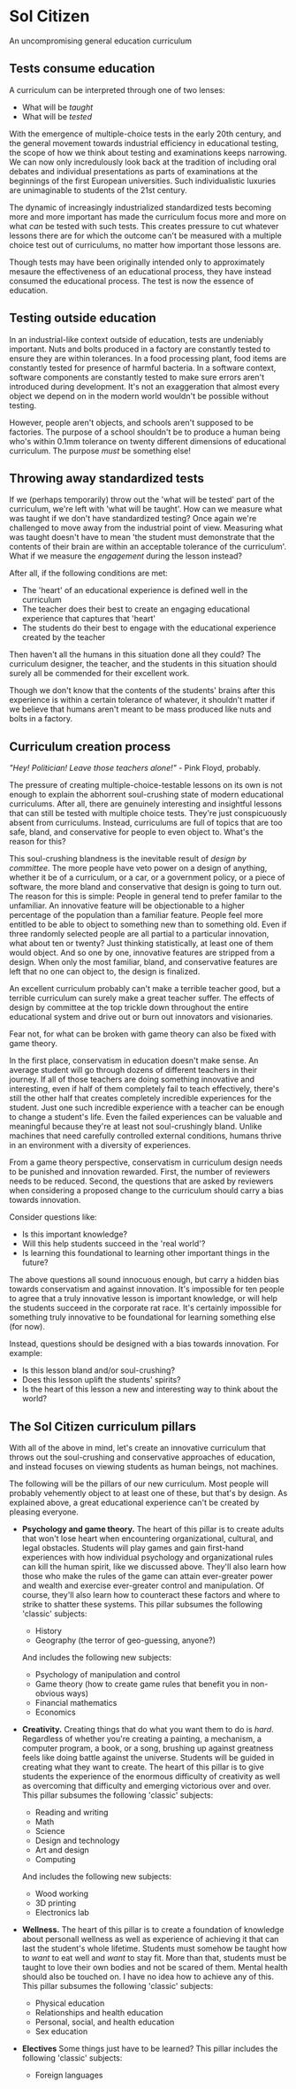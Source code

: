 # Sol Citizen
An uncompromising general education curriculum

## Tests consume education

A curriculum can be interpreted through one of two lenses:
- What will be *taught*
- What will be *tested*

With the emergence of multiple-choice tests in the early 20th century, and the general movement towards industrial efficiency in educational testing, the scope of how we think about testing and examinations keeps narrowing.
We can now only incredulously look back at the tradition of including oral debates and individual presentations as parts of examinations at the beginnings of the first European universities.
Such individualistic luxuries are unimaginable to students of the 21st century.

The dynamic of increasingly industrialized standardized tests becoming more and more important has made the curriculum focus more and more on what *can* be tested with such tests.
This creates pressure to cut whatever lessons there are for which the outcome can't be measured with a multiple choice test out of curriculums, no matter how important those lessons are.

Though tests may have been originally intended only to approximately mesaure the effectiveness of an educational process, they have instead consumed the educational process.
The test is now the essence of education.

## Testing outside education

In an industrial-like context outside of education, tests are undeniably important.
Nuts and bolts produced in a factory are constantly tested to ensure they are within tolerances.
In a food processing plant, food items are constantly tested for presence of harmful bacteria.
In a software context, software components are constantly tested to make sure errors aren't introduced during development.
It's not an exaggeration that almost every object we depend on in the modern world wouldn't be possible without testing.

However, people aren't objects, and schools aren't supposed to be factories.
The purpose of a school shouldn't be to produce a human being who's within 0.1mm tolerance on twenty different dimensions of educational curriculum.
The purpose *must* be something else!

## Throwing away standardized tests

If we (perhaps temporarily) throw out the 'what will be tested' part of the curriculum, we're left with 'what will be taught'.
How can we measure what was taught if we don't have standardized testing?
Once again we're challenged to move away from the industrial point of view.
Measuring what was taught doesn't have to mean 'the student must demonstrate that the contents of their brain are within an acceptable tolerance of the curriculum'.
What if we measure the *engagement* during the lesson instead?

After all, if the following conditions are met:
- The 'heart' of an educational experience is defined well in the curriculum
- The teacher does their best to create an engaging educational experience that captures that 'heart'
- The students do their best to engage with the educational experience created by the teacher

Then haven't all the humans in this situation done all they could?
The curriculum designer, the teacher, and the students in this situation should surely all be commended for their excellent work.

Though we don't know that the contents of the students' brains after this experience is within a certain tolerance of whatever, it shouldn't matter if we believe that humans aren't meant to be mass produced like nuts and bolts in a factory.

## Curriculum creation process

*"Hey! Politician! Leave those teachers alone!"* - Pink Floyd, probably.

The pressure of creating multiple-choice-testable lessons on its own is not enough to explain the abhorrent soul-crushing state of modern educational curriculums.
After all, there are genuinely interesting and insightful lessons that can still be tested with multiple choice tests.
They're just conspicuously absent from curriculums.
Instead, curriculums are full of topics that are too safe, bland, and conservative for people to even object to.
What's the reason for this?

This soul-crushing blandness is the inevitable result of *design by committee*.
The more people have veto power on a design of anything, whether it be of a curriculum, or a car, or a government policy, or a piece of software, the more bland and conservative that design is going to turn out.
The reason for this is simple: People in general tend to prefer familar to the unfamiliar.
An innovative feature will be objectionable to a higher percentage of the population than a familiar feature.
People feel more entitled to be able to object to something new than to something old.
Even if three randomly selected people are all partial to a particular innovation, what about ten or twenty?
Just thinking statistically, at least one of them would object.
And so one by one, innovative features are stripped from a design.
When only the most familiar, bland, and conservative features are left that no one can object to, the design is finalized.

An excellent curriculum probably can't make a terrible teacher good, but a terrible curriculum can surely make a great teacher suffer.
The effects of design by committee at the top trickle down throughout the entire educational system and drive out or burn out innovators and visionaries.

Fear not, for what can be broken with game theory can also be fixed with game theory.

In the first place, conservatism in education doesn't make sense.
An average student will go through dozens of different teachers in their journey.
If all of those teachers are doing something innovative and interesting, even if half of them completely fail to teach effectively, there's still the other half that creates completely incredible experiences for the student.
Just one such incredible experience with a teacher can be enough to change a student's life.
Even the failed experiences can be valuable and meaningful because they're at least not soul-crushingly bland.
Unlike machines that need carefully controlled external conditions, humans thrive in an environment with a diversity of experiences.

From a game theory perspective, conservatism in curriculum design needs to be punished and innovation rewarded.
First, the number of reviewers needs to be reduced.
Second, the questions that are asked by reviewers when considering a proposed change to the curriculum should carry a bias towards innovation.

Consider questions like:
- Is this important knowledge?
- Will this help students succeed in the 'real world'?
- Is learning this foundational to learning other important things in the future?

The above questions all sound innocuous enough, but carry a hidden bias towards conservatism and against innovation.
It's impossible for ten people to agree that a truly innovative lesson is important knowledge, or will help the students succeed in the corporate rat race.
It's certainly impossible for something truly innovative to be foundational for learning something else (for now).

Instead, questions should be designed with a bias towards innovation. For example:
- Is this lesson bland and/or soul-crushing?
- Does this lesson uplift the students' spirits?
- Is the heart of this lesson a new and interesting way to think about the world?

## The Sol Citizen curriculum pillars

With all of the above in mind, let's create an innovative curriculum that throws out the soul-crushing and conservative approaches of education, and instead focuses on viewing students as human beings, not machines.

The following will be the pillars of our new curriculum.
Most people will probably vehemently object to at least one of these, but that's by design.
As explained above, a great educational experience can't be created by pleasing everyone.
- **Psychology and game theory.**
  The heart of this pillar is to create adults that won't lose heart when encountering organizational, cultural, and legal obstacles.
  Students will play games and gain first-hand experiences with how individual psychology and organizational rules can kill the human spirit, like we discussed above.
  They'll also learn how those who make the rules of the game can attain ever-greater power and wealth and exercise ever-greater control and manipulation.
  Of course, they'll also learn how to counteract these factors and where to strike to shatter these systems.
  This pillar subsumes the following 'classic' subjects:
  - History
  - Geography (the terror of geo-guessing, anyone?)

  And includes the following new subjects:
  - Psychology of manipulation and control
  - Game theory (how to create game rules that benefit you in non-obvious ways)
  - Financial mathematics
  - Economics
- **Creativity.**
  Creating things that do what you want them to do is *hard*.
  Regardless of whether you're creating a painting, a mechanism, a computer program, a book, or a song, brushing up against greatness feels like doing battle against the universe.
  Students will be guided in creating what they want to create.
  The heart of this pillar is to give students the experience of the enormous difficulty of creativity as well as overcoming that difficulty and emerging victorious over and over.
  This pillar subsumes the following 'classic' subjects:
  - Reading and writing
  - Math
  - Science
  - Design and technology
  - Art and design
  - Computing
  
  And includes the following new subjects:
  - Wood working
  - 3D printing
  - Electronics lab
- **Wellness.**
  The heart of this pillar is to create a foundation of knowledge about personall wellness as well as experience of achieving it that can last the student's whole lifetime.
  Students must somehow be taught how to *want* to eat well and *want* to stay fit.
  More than that, students must be taught to love their own bodies and not be scared of them.
  Mental health should also be touched on.
  I have no idea how to achieve any of this.
  This pillar subsumes the following 'classic' subjects:
  - Physical education
  - Relationships and health education
  - Personal, social, and health education
  - Sex education
- **Electives**
  Some things just have to be learned?
  This pillar includes the following 'classic' subjects:
  - Foreign languages
